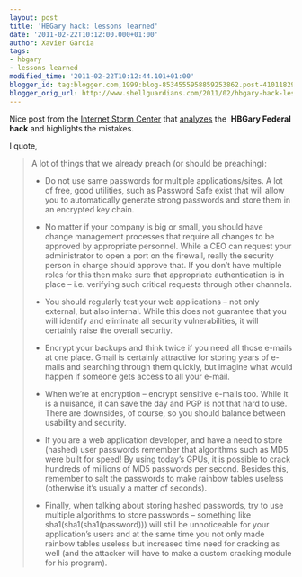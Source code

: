 ```yaml
---
layout: post
title: 'HBGary hack: lessons learned'
date: '2011-02-22T10:12:00.000+01:00'
author: Xavier Garcia
tags:
- hbgary
- lessons learned
modified_time: '2011-02-22T10:12:44.101+01:00'
blogger_id: tag:blogger.com,1999:blog-8534555958859253862.post-4101182933821376850
blogger_orig_url: http://www.shellguardians.com/2011/02/hbgary-hack-lessons-learned.html
---
```

Nice post from the [Internet Storm Center](http://isc.sans.edu/) that [analyzes](http://isc.sans.edu/diary.html?storyid=10438&rss) the  **HBGary Federal hack** and highlights the mistakes.
  
I quote,  
  
  

> A lot of things that we already preach (or should be preaching):
> 
> * Do not use same passwords for multiple applications/sites. A lot of free, good utilities, such as Password Safe exist that will allow you to automatically generate strong passwords and store them in an encrypted key chain.
> 
> * No matter if your company is big or small, you should have change management processes that require all changes to be approved by appropriate personnel. While a CEO can request your administrator to open a port on the firewall, really the security person in charge should approve that. If you don’t have multiple roles for this then make sure that appropriate authentication is in place – i.e. verifying such critical requests through other channels.
> 
> * You should regularly test your web applications – not only external, but also internal. While this does not guarantee that you will identify and eliminate all security vulnerabilities, it will certainly raise the overall security.
> 
> * Encrypt your backups and think twice if you need all those e-mails at one place. Gmail is certainly attractive for storing years of e-mails and searching through them quickly, but imagine what would happen if someone gets access to all your e-mail.
> 
> * When we’re at encryption – encrypt sensitive e-mails too. While it is a nuisance, it can save the day and PGP is not that hard to use. There are downsides, of course, so you should balance between usability and security.
> 
> * If you are a web application developer, and have a need to store (hashed) user passwords remember that algorithms such as MD5 were built for speed! By using today’s GPUs, it is possible to crack hundreds of millions of MD5 passwords per second. Besides this, remember to salt the passwords to make rainbow tables useless (otherwise it’s usually a matter of seconds).
> 
> * Finally, when talking about storing hashed passwords, try to use multiple algorithms to store passwords – something like sha1(sha1(sha1(password))) will still be unnoticeable for your application’s users and at the same time you not only made rainbow tables useless but increased time need for cracking as well (and the attacker will have to make a custom cracking module for his program).
